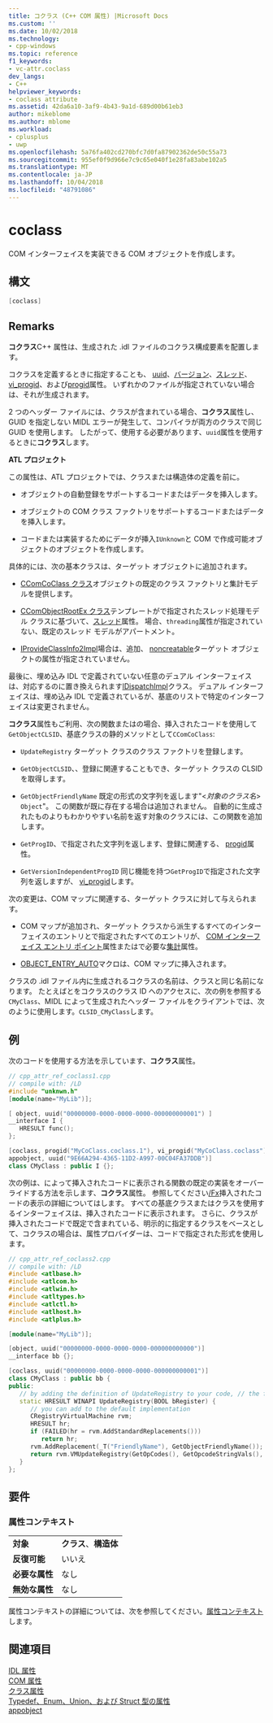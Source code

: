 ```yaml
---
title: コクラス (C++ COM 属性) |Microsoft Docs
ms.custom: ''
ms.date: 10/02/2018
ms.technology:
- cpp-windows
ms.topic: reference
f1_keywords:
- vc-attr.coclass
dev_langs:
- C++
helpviewer_keywords:
- coclass attribute
ms.assetid: 42da6a10-3af9-4b43-9a1d-689d00b61eb3
author: mikeblome
ms.author: mblome
ms.workload:
- cplusplus
- uwp
ms.openlocfilehash: 5a76fa402cd270bfc7d0fa87902362de50c55a73
ms.sourcegitcommit: 955ef0f9d966e7c9c65e040f1e28fa83abe102a5
ms.translationtype: MT
ms.contentlocale: ja-JP
ms.lasthandoff: 10/04/2018
ms.locfileid: "48791086"
---
```

# <a name="coclass"></a>coclass

COM インターフェイスを実装できる COM オブジェクトを作成します。

## <a name="syntax"></a>構文

```cpp
[coclass]
```

## <a name="remarks"></a>Remarks

**コクラス**C++ 属性は、生成された .idl ファイルのコクラス構成要素を配置します。

コクラスを定義するときに指定することも、 [uuid](uuid-cpp-attributes.md)、[バージョン](version-cpp.md)、[スレッド](threading-cpp.md)、 [vi_progid](vi-progid.md)、および[progid](progid.md)属性。 いずれかのファイルが指定されていない場合は、それが生成されます。

2 つのヘッダー ファイルには、クラスが含まれている場合、**コクラス**属性し、GUID を指定しない MIDL エラーが発生して、コンパイラが両方のクラスで同じ GUID を使用します。  したがって、使用する必要があります、`uuid`属性を使用するときに**コクラス**します。

**ATL プロジェクト**

この属性は、ATL プロジェクトでは、クラスまたは構造体の定義を前に。

- オブジェクトの自動登録をサポートするコードまたはデータを挿入します。

- オブジェクトの COM クラス ファクトリをサポートするコードまたはデータを挿入します。

- コードまたは実装するためにデータが挿入`IUnknown`と COM で作成可能オブジェクトのオブジェクトを作成します。

具体的には、次の基本クラスは、ターゲット オブジェクトに追加されます。

- [CComCoClass クラス](../../atl/reference/ccomcoclass-class.md)オブジェクトの既定のクラス ファクトリと集計モデルを提供します。

- [CComObjectRootEx クラス](../../atl/reference/ccomobjectrootex-class.md)テンプレートがで指定されたスレッド処理モデル クラスに基づいて、[スレッド](threading-cpp.md)属性。 場合、`threading`属性が指定されていない、既定のスレッド モデルがアパートメント。

- [IProvideClassInfo2Impl](../../atl/reference/iprovideclassinfo2impl-class.md)場合は、追加、 [noncreatable](noncreatable.md)ターゲット オブジェクトの属性が指定されていません。

最後に、埋め込み IDL で定義されていない任意のデュアル インターフェイスは、対応するのに置き換えられます[IDispatchImpl](../../atl/reference/idispatchimpl-class.md)クラス。 デュアル インターフェイスは、埋め込み IDL で定義されているが、基底のリストで特定のインターフェイスは変更されません。

**コクラス**属性もご利用、次の関数またはの場合、挿入されたコードを使用して`GetObjectCLSID`、基底クラスの静的メソッドとして`CComCoClass`:

- `UpdateRegistry` ターゲット クラスのクラス ファクトリを登録します。

- `GetObjectCLSID`、、登録に関連することもでき、ターゲット クラスの CLSID を取得します。

- `GetObjectFriendlyName` 既定の形式の文字列を返します"\<*対象のクラス名*> `Object`"。 この関数が既に存在する場合は追加されません。 自動的に生成されたものよりもわかりやすい名前を返す対象のクラスには、この関数を追加します。

- `GetProgID`、で指定された文字列を返します、登録に関連する、 [progid](progid.md)属性。

- `GetVersionIndependentProgID` 同じ機能を持つ`GetProgID`で指定された文字列を返しますが、 [vi_progid](vi-progid.md)します。

次の変更は、COM マップに関連する、ターゲット クラスに対して与えられます。

- COM マップが追加され、ターゲット クラスから派生するすべてのインターフェイスのエントリとで指定されたすべてのエントリが、 [COM インターフェイス エントリ ポイント](../../mfc/com-interface-entry-points.md)属性またはで必要な[集計](aggregates.md)属性。

- [OBJECT_ENTRY_AUTO](../../atl/reference/object-map-macros.md#object_entry_auto)マクロは、COM マップに挿入されます。

クラスの .idl ファイル内に生成されるコクラスの名前は、クラスと同じ名前になります。  たとえばとをコクラスのクラス ID へのアクセスに、次の例を参照する`CMyClass`、MIDL によって生成されたヘッダー ファイルをクライアントでは、次のように使用します。`CLSID_CMyClass`します。

## <a name="example"></a>例

次のコードを使用する方法を示しています、**コクラス**属性。

```cpp
// cpp_attr_ref_coclass1.cpp
// compile with: /LD
#include "unknwn.h"
[module(name="MyLib")];

[ object, uuid("00000000-0000-0000-0000-000000000001") ]
__interface I {
   HRESULT func();
};

[coclass, progid("MyCoClass.coclass.1"), vi_progid("MyCoClass.coclass"),
appobject, uuid("9E66A294-4365-11D2-A997-00C04FA37DDB")]
class CMyClass : public I {};
```

次の例は、によって挿入されたコードに表示される関数の既定の実装をオーバーライドする方法を示します、**コクラス**属性。 参照してください[/Fx](../../build/reference/fx-merge-injected-code.md)挿入されたコードの表示の詳細についてはします。 すべての基底クラスまたはクラスを使用するインターフェイスは、挿入されたコードに表示されます。 さらに、クラスが挿入されたコードで既定で含まれている、明示的に指定するクラスをベースとして、コクラスの場合は、属性プロバイダーは、コードで指定された形式を使用します。

```cpp
// cpp_attr_ref_coclass2.cpp
// compile with: /LD
#include <atlbase.h>
#include <atlcom.h>
#include <atlwin.h>
#include <atltypes.h>
#include <atlctl.h>
#include <atlhost.h>
#include <atlplus.h>

[module(name="MyLib")];

[object, uuid("00000000-0000-0000-0000-000000000000")]
__interface bb {};

[coclass, uuid("00000000-0000-0000-0000-000000000001")]
class CMyClass : public bb {
public:
   // by adding the definition of UpdateRegistry to your code, // the function will not be included in the injected code
   static HRESULT WINAPI UpdateRegistry(BOOL bRegister) {
      // you can add to the default implementation
      CRegistryVirtualMachine rvm;
      HRESULT hr;
      if (FAILED(hr = rvm.AddStandardReplacements()))  
         return hr;
      rvm.AddReplacement(_T("FriendlyName"), GetObjectFriendlyName());
      return rvm.VMUpdateRegistry(GetOpCodes(), GetOpcodeStringVals(),       GetOpcodeDWORDVals(), GetOpcodeBinaryVals(), bRegister);
   }
};
```

## <a name="requirements"></a>要件

### <a name="attribute-context"></a>属性コンテキスト

|||
|-|-|
|**対象**|**クラス**、**構造体**|
|**反復可能**|いいえ|
|**必要な属性**|なし|
|**無効な属性**|なし|

属性コンテキストの詳細については、次を参照してください。[属性コンテキスト](cpp-attributes-com-net.md#contexts)します。

## <a name="see-also"></a>関連項目

[IDL 属性](idl-attributes.md)<br/>
[COM 属性](com-attributes.md)<br/>
[クラス属性](class-attributes.md)<br/>
[Typedef、Enum、Union、および Struct 型の属性](typedef-enum-union-and-struct-attributes.md)<br/>
[appobject](appobject.md)